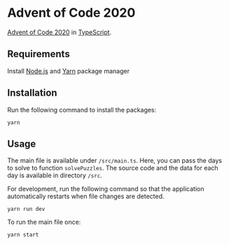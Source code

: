 # Advent of Code 2020

[Advent of Code 2020](https://adventofcode.com/2020) in [TypeScript](https://www.typescriptlang.org/).

## Requirements

Install [Node.js](https://nodejs.org/en/) and [Yarn](https://yarnpkg.com/) package manager

## Installation

Run the following command to install the packages:

```
yarn
```

## Usage

The main file is available under `/src/main.ts`. Here, you can pass the days to solve to function `solvePuzzles`. The source code and the data for each day is available in directory `/src`.

For development, run the following command so that the application automatically restarts when file changes are detected.

```
yarn run dev
```

To run the main file once:

```
yarn start
```
